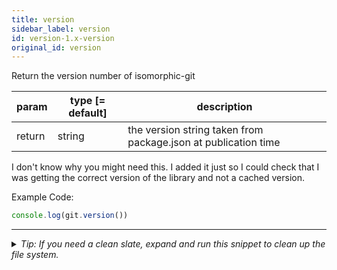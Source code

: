 ```yaml
---
title: version
sidebar_label: version
id: version-1.x-version
original_id: version
---
```


Return the version number of isomorphic-git

| param  | type [= default] | description                                                    |
| ------ | ---------------- | -------------------------------------------------------------- |
| return | string           | the version string taken from package.json at publication time |

I don't know why you might need this. I added it just so I could check that I was getting
the correct version of the library and not a cached version.

Example Code:

```js live
console.log(git.version())
```


---

<details>
<summary><i>Tip: If you need a clean slate, expand and run this snippet to clean up the file system.</i></summary>

```js live
window.fs = new LightningFS('fs', { wipe: true })
window.pfs = window.fs.promises
console.log('done')
```
</details>

<script>
(function rewriteEditLink() {
  const el = document.querySelector('a.edit-page-link.button');
  if (el) {
    el.href = 'https://github.com/isomorphic-git/isomorphic-git/edit/main/src/api/version.js';
  }
})();
</script>